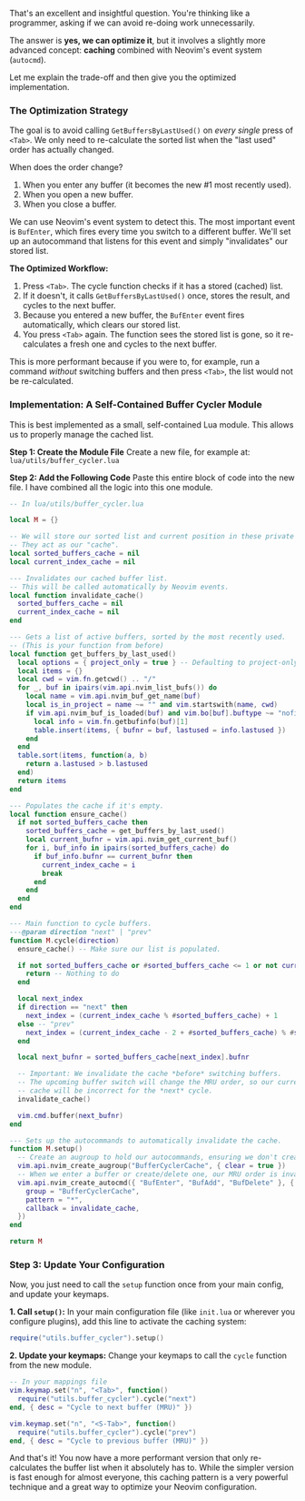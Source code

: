 That's an excellent and insightful question. You're thinking like a programmer, asking if we can avoid re-doing work unnecessarily.

The answer is **yes, we can optimize it**, but it involves a slightly more advanced concept: **caching** combined with Neovim's event system (`autocmd`).

Let me explain the trade-off and then give you the optimized implementation.

### The Optimization Strategy

The goal is to avoid calling `GetBuffersByLastUsed()` on *every single* press of `<Tab>`. We only need to re-calculate the sorted list when the "last used" order has actually changed.

When does the order change?

1. When you enter any buffer (it becomes the new \#1 most recently used).
2. When you open a new buffer.
3. When you close a buffer.

We can use Neovim's event system to detect this. The most important event is `BufEnter`, which fires every time you switch to a different buffer. We'll set up an autocommand that listens for this event and simply "invalidates" our stored list.

**The Optimized Workflow:**

1. Press `<Tab>`. The cycle function checks if it has a stored (cached) list.
2. If it doesn't, it calls `GetBuffersByLastUsed()` once, stores the result, and cycles to the next buffer.
3. Because you entered a new buffer, the `BufEnter` event fires automatically, which clears our stored list.
4. You press `<Tab>` again. The function sees the stored list is gone, so it re-calculates a fresh one and cycles to the next buffer.

This is more performant because if you were to, for example, run a command *without* switching buffers and then press `<Tab>`, the list would not be re-calculated.

### Implementation: A Self-Contained Buffer Cycler Module

This is best implemented as a small, self-contained Lua module. This allows us to properly manage the cached list.

**Step 1: Create the Module File**
Create a new file, for example at: `lua/utils/buffer_cycler.lua`

**Step 2: Add the Following Code**
Paste this entire block of code into the new file. I have combined all the logic into this one module.

```lua
-- In lua/utils/buffer_cycler.lua

local M = {}

-- We will store our sorted list and current position in these private variables.
-- They act as our "cache".
local sorted_buffers_cache = nil
local current_index_cache = nil

--- Invalidates our cached buffer list.
-- This will be called automatically by Neovim events.
local function invalidate_cache()
  sorted_buffers_cache = nil
  current_index_cache = nil
end

--- Gets a list of active buffers, sorted by the most recently used.
-- (This is your function from before)
local function get_buffers_by_last_used()
  local options = { project_only = true } -- Defaulting to project-only
  local items = {}
  local cwd = vim.fn.getcwd() .. "/"
  for _, buf in ipairs(vim.api.nvim_list_bufs()) do
    local name = vim.api.nvim_buf_get_name(buf)
    local is_in_project = name ~= "" and vim.startswith(name, cwd)
    if vim.api.nvim_buf_is_loaded(buf) and vim.bo[buf].buftype ~= "nofile" and (not options.project_only or is_in_project) and vim.bo[buf].buflisted then
      local info = vim.fn.getbufinfo(buf)[1]
      table.insert(items, { bufnr = buf, lastused = info.lastused })
    end
  end
  table.sort(items, function(a, b)
    return a.lastused > b.lastused
  end)
  return items
end

--- Populates the cache if it's empty.
local function ensure_cache()
  if not sorted_buffers_cache then
    sorted_buffers_cache = get_buffers_by_last_used()
    local current_bufnr = vim.api.nvim_get_current_buf()
    for i, buf_info in ipairs(sorted_buffers_cache) do
      if buf_info.bufnr == current_bufnr then
        current_index_cache = i
        break
      end
    end
  end
end

--- Main function to cycle buffers.
---@param direction "next" | "prev"
function M.cycle(direction)
  ensure_cache() -- Make sure our list is populated.

  if not sorted_buffers_cache or #sorted_buffers_cache <= 1 or not current_index_cache then
    return -- Nothing to do
  end

  local next_index
  if direction == "next" then
    next_index = (current_index_cache % #sorted_buffers_cache) + 1
  else -- "prev"
    next_index = (current_index_cache - 2 + #sorted_buffers_cache) % #sorted_buffers_cache + 1
  end

  local next_bufnr = sorted_buffers_cache[next_index].bufnr

  -- Important: We invalidate the cache *before* switching buffers.
  -- The upcoming buffer switch will change the MRU order, so our current
  -- cache will be incorrect for the *next* cycle.
  invalidate_cache()

  vim.cmd.buffer(next_bufnr)
end

--- Sets up the autocommands to automatically invalidate the cache.
function M.setup()
  -- Create an augroup to hold our autocommands, ensuring we don't create duplicates.
  vim.api.nvim_create_augroup("BufferCyclerCache", { clear = true })
  -- When we enter a buffer or create/delete one, our MRU order is invalid.
  vim.api.nvim_create_autocmd({ "BufEnter", "BufAdd", "BufDelete" }, {
    group = "BufferCyclerCache",
    pattern = "*",
    callback = invalidate_cache,
  })
end

return M
```

### Step 3: Update Your Configuration

Now, you just need to call the `setup` function once from your main config, and update your keymaps.

**1. Call `setup()`:**
In your main configuration file (like `init.lua` or wherever you configure plugins), add this line to activate the caching system:

```lua
require("utils.buffer_cycler").setup()
```

**2. Update your keymaps:**
Change your keymaps to call the `cycle` function from the new module.

```lua
-- In your mappings file
vim.keymap.set("n", "<Tab>", function()
  require("utils.buffer_cycler").cycle("next")
end, { desc = "Cycle to next buffer (MRU)" })

vim.keymap.set("n", "<S-Tab>", function()
  require("utils.buffer_cycler").cycle("prev")
end, { desc = "Cycle to previous buffer (MRU)" })
```

And that's it\! You now have a more performant version that only re-calculates the buffer list when it absolutely has to. While the simpler version is fast enough for almost everyone, this caching pattern is a very powerful technique and a great way to optimize your Neovim configuration.
